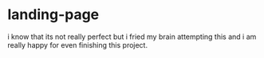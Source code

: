# landing-page
i know that its not really perfect but i fried my brain attempting this and i am really happy for even finishing this project.
